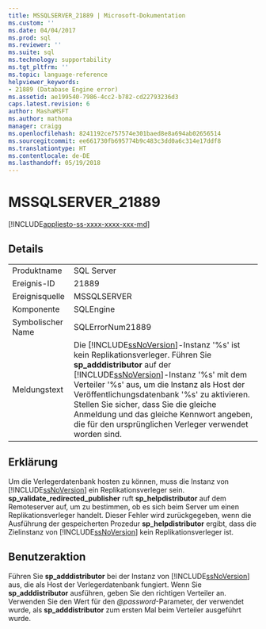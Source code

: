 ```yaml
---
title: MSSQLSERVER_21889 | Microsoft-Dokumentation
ms.custom: ''
ms.date: 04/04/2017
ms.prod: sql
ms.reviewer: ''
ms.suite: sql
ms.technology: supportability
ms.tgt_pltfrm: ''
ms.topic: language-reference
helpviewer_keywords:
- 21889 (Database Engine error)
ms.assetid: ae199540-7986-4cc2-b782-cd22793236d3
caps.latest.revision: 6
author: MashaMSFT
ms.author: mathoma
manager: craigg
ms.openlocfilehash: 8241192ce757574e301baed8e8a694ab02656514
ms.sourcegitcommit: ee661730fb695774b9c483c3dd0a6c314e17ddf8
ms.translationtype: HT
ms.contentlocale: de-DE
ms.lasthandoff: 05/19/2018
---
```

# <a name="mssqlserver21889"></a>MSSQLSERVER_21889
[!INCLUDE[appliesto-ss-xxxx-xxxx-xxx-md](../../includes/appliesto-ss-xxxx-xxxx-xxx-md.md)]
  
## <a name="details"></a>Details  
  
|||  
|-|-|  
|Produktname|SQL Server|  
|Ereignis-ID|21889|  
|Ereignisquelle|MSSQLSERVER|  
|Komponente|SQLEngine|  
|Symbolischer Name|SQLErrorNum21889|  
|Meldungstext|Die [!INCLUDE[ssNoVersion](../../includes/ssnoversion-md.md)]-Instanz '%s' ist kein Replikationsverleger. Führen Sie **sp_adddistributor** auf der [!INCLUDE[ssNoVersion](../../includes/ssnoversion-md.md)]-Instanz '%s' mit dem Verteiler '%s' aus, um die Instanz als Host der Veröffentlichungsdatenbank '%s' zu aktivieren. Stellen Sie sicher, dass Sie die gleiche Anmeldung und das gleiche Kennwort angeben, die für den ursprünglichen Verleger verwendet worden sind.|  
  
## <a name="explanation"></a>Erklärung  
Um die Verlegerdatenbank hosten zu können, muss die Instanz von [!INCLUDE[ssNoVersion](../../includes/ssnoversion-md.md)] ein Replikationsverleger sein. **sp_validate_redirected_publisher** ruft **sp_helpdistributor** auf dem Remoteserver auf, um zu bestimmen, ob es sich beim Server um einen Replikationsverleger handelt. Dieser Fehler wird zurückgegeben, wenn die Ausführung der gespeicherten Prozedur **sp_helpdistributor** ergibt, dass die Zielinstanz von [!INCLUDE[ssNoVersion](../../includes/ssnoversion-md.md)] kein Replikationsverleger ist.  
  
## <a name="user-action"></a>Benutzeraktion  
Führen Sie **sp_adddistributor** bei der Instanz von [!INCLUDE[ssNoVersion](../../includes/ssnoversion-md.md)] aus, die als Host der Verlegerdatenbank fungiert. Wenn Sie **sp_adddistributor** ausführen, geben Sie den richtigen Verteiler an. Verwenden Sie den Wert für den *@password*-Parameter, der verwendet wurde, als **sp_adddistributor** zum ersten Mal beim Verteiler ausgeführt wurde.  
  
